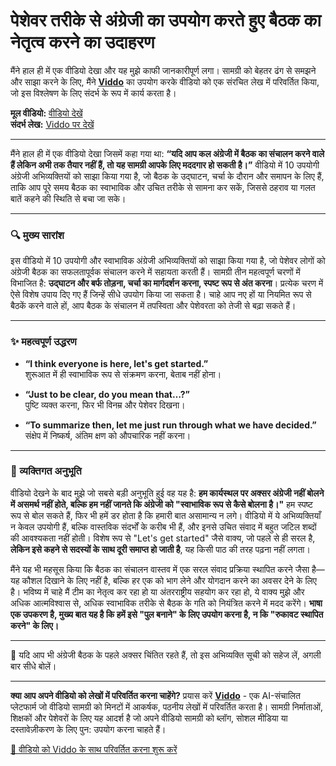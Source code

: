 # पेशेवर तरीके से अंग्रेजी का उपयोग करते हुए बैठक का नेतृत्व करने का उदाहरण

मैंने हाल ही में एक वीडियो देखा और यह मुझे काफी जानकारीपूर्ण लगा। सामग्री को बेहतर ढंग से समझने और साझा करने के लिए, मैंने **[Viddo](https://viddo.pro/)** का उपयोग करके वीडियो को एक संरचित लेख में परिवर्तित किया, जो इस विश्लेषण के लिए संदर्भ के रूप में कार्य करता है।

**मूल वीडियो:** [वीडियो देखें](https://www.youtube.com/watch?v=5dQ27LY-bzo)  
**संदर्भ लेख:** [Viddo पर देखें](https://viddo.pro/zh/video-result/780b91df-91d0-4206-b189-cc3e284ce0b9)

---

मैंने हाल ही में एक वीडियो देखा जिसमें कहा गया था: **“यदि आप कल अंग्रेजी में बैठक का संचालन करने वाले हैं लेकिन अभी तक तैयार नहीं हैं, तो यह सामग्री आपके लिए मददगार हो सकती है।”** वीडियो में 10 उपयोगी अंग्रेजी अभिव्यक्तियों को साझा किया गया है, जो बैठक के उद्घाटन, चर्चा के दौरान और समापन के लिए हैं, ताकि आप पूरे समय बैठक का स्वाभाविक और उचित तरीके से सामना कर सकें, जिससे ठहराव या गलत बातें कहने की स्थिति से बचा जा सके।

---

### **🔍 मुख्य सारांश**

इस वीडियो में 10 उपयोगी और स्वाभाविक अंग्रेजी अभिव्यक्तियों को साझा किया गया है, जो पेशेवर लोगों को अंग्रेजी बैठक का सफलतापूर्वक संचालन करने में सहायता करती हैं। सामग्री तीन महत्वपूर्ण चरणों में विभाजित है: **उद्घाटन और बर्फ तोड़ना, चर्चा का मार्गदर्शन करना, स्पष्ट रूप से अंत करना**। प्रत्येक चरण में ऐसे विशेष उपाय दिए गए हैं जिन्हें सीधे उपयोग किया जा सकता है। चाहे आप नए हों या नियमित रूप से बैठकें करने वाले हों, आप बैठक के संचालन में तपस्विता और पेशेवरता को तेजी से बढ़ा सकते हैं।

---

### **✨ महत्वपूर्ण उद्धरण**

- **“I think everyone is here, let's get started.”**  
  शुरूआत में ही स्वाभाविक रूप से संक्रमण करना, बेताब नहीं होना।

- **“Just to be clear, do you mean that…?”**  
  पुष्टि व्यक्त करना, फिर भी विनम्र और पेशेवर दिखना।

- **“To summarize then, let me just run through what we have decided.”**  
  संक्षेप में निष्कर्ष, अंतिम क्षण को औपचारिक नहीं करना।

---

### **🧠 व्यक्तिगत अनुभूति**

वीडियो देखने के बाद मुझे जो सबसे बड़ी अनुभूति हुई वह यह है: **हम कार्यस्थल पर अक्सर अंग्रेजी नहीं बोलने में असमर्थ नहीं होते, बल्कि हम नहीं जानते कि अंग्रेजी को "स्वाभाविक रूप से कैसे बोलना है।"** हम स्पष्ट रूप से बोल सकते हैं, फिर भी हमें डर होता है कि हमारी बात असामान्य न लगे। वीडियो में ये अभिव्यक्तियाँ न केवल उपयोगी हैं, बल्कि वास्तविक संदर्भों के करीब भी हैं, और इनसे उचित संवाद में बहुत जटिल शब्दों की आवश्यकता नहीं होती। विशेष रूप से "Let's get started" जैसे वाक्य, जो पहले से ही सरल है, **लेकिन इसे कहने से सदस्यों के साथ दूरी समाप्त हो जाती है**, यह किसी पाठ की तरह पढ़ना नहीं लगता।  

मैंने यह भी महसूस किया कि बैठक का संचालन वास्तव में एक सरल संवाद प्रक्रिया स्थापित करने जैसा है—यह कौशल दिखाने के लिए नहीं है, बल्कि हर एक को भाग लेने और योगदान करने का अवसर देने के लिए है। भविष्य में चाहे मैं टीम का नेतृत्व कर रहा हो या अंतरराष्ट्रीय सहयोग कर रहा हो, ये वाक्य मुझे और अधिक आत्मविश्वास से, अधिक स्वाभाविक तरीके से बैठक के गति को नियंत्रित करने में मदद करेंगे। **भाषा एक उपकरण है, मुख्य बात यह है कि हमें इसे "पुल बनाने" के लिए उपयोग करना है, न कि "रुकावट स्थापित करने" के लिए।**

---

💬 यदि आप भी अंग्रेजी बैठक के पहले अक्सर चिंतित रहते हैं, तो इस अभिव्यक्ति सूची को सहेज लें, अगली बार सीधे बोलें।

---

**क्या आप अपने वीडियो को लेखों में परिवर्तित करना चाहेंगे?** प्रयास करें **[Viddo](https://viddo.pro/)** - एक AI-संचालित प्लेटफार्म जो वीडियो सामग्री को मिनटों में आकर्षक, पठनीय लेखों में परिवर्तित करता है। सामग्री निर्माताओं, शिक्षकों और पेशेवरों के लिए यह आदर्श है जो अपने वीडियो सामग्री को ब्लॉग, सोशल मीडिया या दस्तावेज़ीकरण के लिए पुन: उपयोग करना चाहते हैं।

[🚀 वीडियो को Viddo के साथ परिवर्तित करना शुरू करें](https://viddo.pro/)